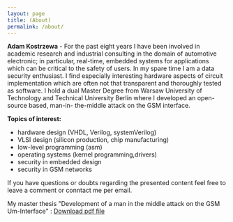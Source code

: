 ```yaml
---
layout: page
title: (About)
permalink: /about/
---
```


**Adam Kostrzewa** - For the past eight years I have been involved in academic research and industrial consulting in the domain of automotive electronic; in particular, real-time, embedded systems for applications which can be critical to the safety of users. In my spare time I am a data security enthusiast. I find especially interesting hardware aspects of circuit implementation which are often not that transparent and thoroughly tested as software. I hold a dual Master Degree from Warsaw University of Technology and Technical University Berlin where I developed an open-source based, man-in- the-middle attack on the GSM interface.

**Topics of interest:**

* hardware design (VHDL, Verilog, systemVerilog)
* VLSI design (silicon production, chip manufacturing)
* low-level programming (asm)
* operating systems (kernel programming,drivers)
* security in embedded design
* security in GSM networks

If you have questions or doubts regarding the presented content feel free to leave a comment or conntact me per email.

My master thesis "Development of a man in the middle attack
on the GSM Um-Interface" : [Download pdf file](/download/kostrzewa2011development.pdf) 
